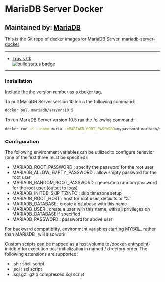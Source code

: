 # MariaDB Server Docker

## Maintained by: [MariaDB](https://mariadb.com/)

This is the Git repo of docker images for MariaDB Server, [mariadb-server-docker](https://hub.docker.com/r/mariadb/server)

---

- [Travis CI:  
![build status badge](https://img.shields.io/travis/mariadb-corporation/mariadb-server-docker/master.svg)](https://travis-ci.org/mariadb-corporation/mariadb-server-docker/branches)

---

### Installation

Include the the version number as a docker tag.

To pull MariaDB Server version 10.5 run the following command:

```bash
docker pull mariadb/server:10.5
```

To run MariaDB Server version 10.5 run the following command:

```bash
docker run -d --name maria -eMARIADB_ROOT_PASSWORD=mypassword mariadb/server:10.5
```

### Configuration

The following environment variables can be utilized to configure behavior (one of the first three must be specified):

- MARIADB_ROOT_PASSWORD : specify the password for the root user
- MARIADB_ALLOW_EMPTY_PASSWORD : allow empty password for the root user
- MARIADB_RANDOM_ROOT_PASSWORD : generate a random password for the root user (output to logs)
- MARIADB_INITDB_SKIP_TZINFO : skip timezone setup
- MARIADB_ROOT_HOST : host for root user, defaults to '%'
- MARIADB_DATABASE : create a database with this name
- MARIADB_USER : create a user with this name, with all privileges on MARIADB_DATABASE if specified
- MARIADB_PASSWORD : password for above user

For backward compatibility, environment variables starting MYSQL_ rather than MARIADB_ will also work.

Custom scripts can be mapped as a host volume to /docker-entrypoint-initdb.d for execution post initialization in named / directory order. The following extensions are supported:

- .sh : shell script
- .sql : sql script
- .sql.gz : gzip compressed sql script
